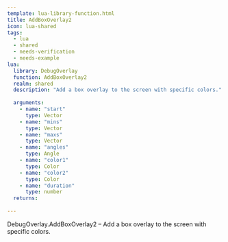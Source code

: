 ```yaml
---
template: lua-library-function.html
title: AddBoxOverlay2
icon: lua-shared
tags:
  - lua
  - shared
  - needs-verification
  - needs-example
lua:
  library: DebugOverlay
  function: AddBoxOverlay2
  realm: shared
  description: "Add a box overlay to the screen with specific colors."
  
  arguments:
    - name: "start"
      type: Vector
    - name: "mins"
      type: Vector
    - name: "maxs"
      type: Vector
    - name: "angles"
      type: Angle
    - name: "color1"
      type: Color
    - name: "color2"
      type: Color
    - name: "duration"
      type: number
  returns:
    
---
```


<div class="lua__search__keywords">
DebugOverlay.AddBoxOverlay2 &#x2013; Add a box overlay to the screen with specific colors.
</div>
